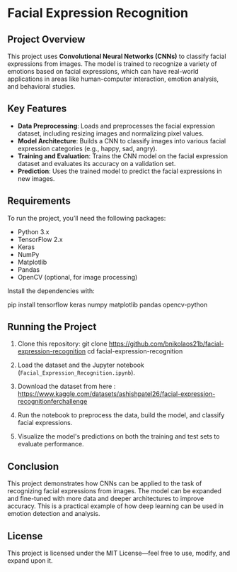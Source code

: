 # Facial Expression Recognition

## Project Overview

This project uses **Convolutional Neural Networks (CNNs)** to classify facial expressions from images. The model is trained to recognize a variety of emotions based on facial expressions, which can have real-world applications in areas like human-computer interaction, emotion analysis, and behavioral studies.

## Key Features

- **Data Preprocessing**: Loads and preprocesses the facial expression dataset, including resizing images and normalizing pixel values.
- **Model Architecture**: Builds a CNN to classify images into various facial expression categories (e.g., happy, sad, angry).
- **Training and Evaluation**: Trains the CNN model on the facial expression dataset and evaluates its accuracy on a validation set.
- **Prediction**: Uses the trained model to predict the facial expressions in new images.

## Requirements

To run the project, you’ll need the following packages:
- Python 3.x
- TensorFlow 2.x
- Keras
- NumPy
- Matplotlib
- Pandas
- OpenCV (optional, for image processing)

Install the dependencies with:

pip install tensorflow keras numpy matplotlib pandas opencv-python

## Running the Project

1. Clone this repository:
   git clone https://github.com/bnikolaos21b/facial-expression-recognition
   cd facial-expression-recognition

2. Load the dataset and the Jupyter notebook (`Facial_Expression_Recognition.ipynb`).

3. Download the dataset from here : https://www.kaggle.com/datasets/ashishpatel26/facial-expression-recognitionferchallenge

4. Run the notebook to preprocess the data, build the model, and classify facial expressions.

5. Visualize the model's predictions on both the training and test sets to evaluate performance.

## Conclusion

This project demonstrates how CNNs can be applied to the task of recognizing facial expressions from images. The model can be expanded and fine-tuned with more data and deeper architectures to improve accuracy. This is a practical example of how deep learning can be used in emotion detection and analysis.

## License

This project is licensed under the MIT License—feel free to use, modify, and expand upon it.
